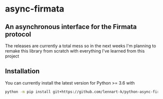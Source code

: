 # async-firmata

## An asynchronous interface for the Firmata protocol

The releases are currently a total mess so in the next weeks I'm planning to remake this library from scratch with everything I've learned from this project

## Installation

You can currently install the latest version for Python >= 3.6 with
```bash
python -m pip install git+https://github.com/lennart-k/python-async-firmata
```
